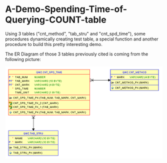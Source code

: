 # A-Demo-Spending-Time-of-Querying-COUNT-table
Using 3 tables ("cnt_method", "tab_stru" and "cnt_spd_time"), some procedures dynamically creating test table, a special function and another procedure to build this pretty interesting demo.

The ER Diagram of those 3 tables previously cited is coming from the following picture:

![Image_text](https://github.com/guestart/A-Demo-Spending-Time-of-Querying-COUNT-table/blob/master/picture/ERD.png)
